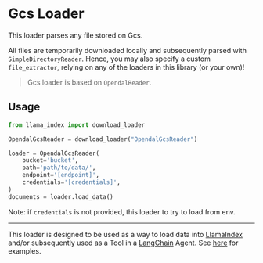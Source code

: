 # Gcs Loader

This loader parses any file stored on Gcs.

All files are temporarily downloaded locally and subsequently parsed with `SimpleDirectoryReader`. Hence, you may also specify a custom `file_extractor`, relying on any of the loaders in this library (or your own)!

> Gcs loader is based on `OpendalReader`.

## Usage

```python
from llama_index import download_loader

OpendalGcsReader = download_loader("OpendalGcsReader")

loader = OpendalGcsReader(
    bucket='bucket',
    path='path/to/data/',
    endpoint='[endpoint]',
    credentials='[credentials]',
)
documents = loader.load_data()
```

Note: if `credentials` is not provided, this loader to try to load from env.

---

This loader is designed to be used as a way to load data into [LlamaIndex](https://github.com/jerryjliu/gpt_index/tree/main/gpt_index) and/or subsequently used as a Tool in a [LangChain](https://github.com/hwchase17/langchain) Agent. See [here](https://github.com/emptycrown/llama-hub/tree/main) for examples.
